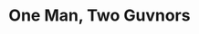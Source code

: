 ---
title: "One Man, Two Guvnors"
subtitle: ""
showtimes:
  - 2016-10-04 19:30:00
  - 2016-10-05 19:30:00
  - 2016-10-06 19:30:00
  - 2016-10-07 19:30:00
  - 2016-10-08 19:30:00
  - 2016-10-08 14:30:00
showtimeSummary: "Tuesday to Saturday, 7:30pm"
flyer: "OM2G_SHOWPAGE-360.jpg"
---